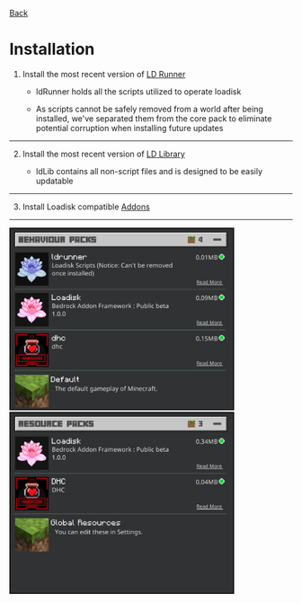 [Back](https://github.com/voxeldon/Loadisk-Public/blob/main/documentation/01_main.md)
# Installation 

1. Install the most recent version of [LD Runner](https://github.com/voxeldon/Loadisk-Public/raw/main/builds/ldRunner1.0.0.mcpack)
   
   - ldRunner holds all the scripts utilized to operate loadisk

   - As scripts cannot be safely removed from a world after being installed, we've separated them from the core pack to eliminate potential corruption when installing future updates
---
2. Install the most recent version of [LD Library](https://github.com/voxeldon/Loadisk-Public/raw/main/builds/loadiskLib0.4.2.mcaddon)

   - ldLib contains all non-script files and is designed to be easily updatable
---
3. Install Loadisk compatible [Addons](https://github.com/voxeldon/Loadisk-Public/blob/main/documentation/feature/addons.md)
---
<img src="image/../../image/loadOrderBp.png" alt="drawing" width="400"/>
<img src="image/../../image/loadOrderRp.png" alt="drawing" width="400"/>